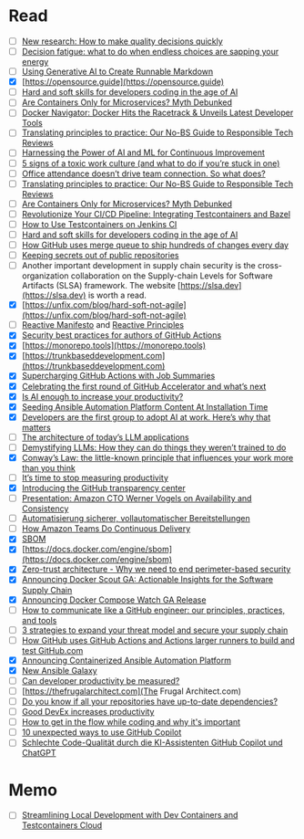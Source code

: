 # Read

- [ ] [New research: How to make quality decisions quickly](https://www.atlassian.com/blog/strategy/how-to-make-quality-decisions)
- [ ] [Decision fatigue: what to do when endless choices are sapping your energy](https://www.atlassian.com/blog/productivity/decision-fatigue)
- [ ] [Using Generative AI to Create Runnable Markdown](https://www.docker.com/blog/using-generative-ai-to-create-runnable-markdown/)
- [x] [https://opensource.guide](https://opensource.guide)
- [ ] [Hard and soft skills for developers coding in the age of AI](https://github.blog/2024-03-07-hard-and-soft-skills-for-developers-coding-in-the-age-of-ai)
- [ ] [Are Containers Only for Microservices? Myth Debunked](https://www.docker.com/blog/are-containers-only-for-microservices-myth-debunked)
- [ ] [Docker Navigator: Docker Hits the Racetrack & Unveils Latest Developer Tools](https://www.docker.com/resources/2024-03-03-hits-racetrack-developer-tools)
- [ ] [Translating principles to practice: Our No-BS Guide to Responsible Tech Reviews](https://www.atlassian.com/blog/strategy/responsible-tech-guide)
- [ ] [Harnessing the Power of AI and ML for Continuous Improvement](https://devm.io/devops/next-gen-devops)
- [ ] [5 signs of a toxic work culture (and what to do if you’re stuck in one)](https://www.atlassian.com/blog/teamwork/toxic-work-culture)
- [ ] [Office attendance doesn’t drive team connection. So what does?](https://www.atlassian.com/blog/distributed-work/intentional-togetherness-research)
- [ ] [Translating principles to practice: Our No-BS Guide to Responsible Tech Reviews](https://www.atlassian.com/blog/strategy/responsible-tech-guide)
- [ ] [Are Containers Only for Microservices? Myth Debunked](https://www.docker.com/blog/are-containers-only-for-microservices-myth-debunked)
- [ ] [Revolutionize Your CI/CD Pipeline: Integrating Testcontainers and Bazel](https://www.docker.com/blog/revolutionize-your-ci-cd-pipeline-integrating-testcontainers-and-bazel)
- [ ] [How to Use Testcontainers on Jenkins CI](https://www.docker.com/blog/how-to-use-testcontainers-on-jenkins-ci)
- [ ] [Hard and soft skills for developers coding in the age of AI](https://github.blog/2024-03-07-hard-and-soft-skills-for-developers-coding-in-the-age-of-ai)
- [ ] [How GitHub uses merge queue to ship hundreds of changes every day](https://github.blog/2024-03-06-how-github-uses-merge-queue-to-ship-hundreds-of-changes-every-day)
- [ ] [Keeping secrets out of public repositories](https://github.blog/2024-02-29-keeping-secrets-out-of-public-repositories)
- [ ] Another important development in supply chain security is the cross-organization collaboration on the Supply-chain Levels for Software Artifacts (SLSA) framework. The website [https://slsa.dev](https://slsa.dev) is worth a read.
- [x] [https://unfix.com/blog/hard-soft-not-agile](https://unfix.com/blog/hard-soft-not-agile)
- [ ] [Reactive Manifesto](https://reactivemanifesto.org) and [Reactive Principles](https://www.reactiveprinciples.org)
- [x] [Security best practices for authors of GitHub Actions](https://github.blog/2023-11-16-security-best-practices-for-authors-of-github-actions)
- [x] [https://monorepo.tools](https://monorepo.tools)
- [x] [https://trunkbaseddevelopment.com](https://trunkbaseddevelopment.com)
- [x] [Supercharging GitHub Actions with Job Summaries](https://github.blog/2022-05-09-supercharging-github-actions-with-job-summaries)
- [x] [Celebrating the first round of GitHub Accelerator and what’s next](https://github.blog/2023-11-02-celebrating-the-first-round-of-github-accelerator-and-whats-next)
- [x] [Is AI enough to increase your productivity?](https://stackoverflow.blog/2023/10/16/is-ai-enough-to-increase-your-productivity)
- [x] [Seeding Ansible Automation Platform Content At Installation Time](https://www.ansible.com/blog/seeding-ansible-automation-platform-content-at-installation-time)
- [x] [Developers are the first group to adopt AI at work. Here’s why that matters](https://github.blog/2023-10-27-developers-are-the-first-group-to-adopt-ai-at-work-heres-why-that-matters)
- [ ] [The architecture of today’s LLM applications](https://github.blog/2023-10-30-the-architecture-of-todays-llm-applications)
- [ ] [Demystifying LLMs: How they can do things they weren’t trained to do](https://github.blog/2023-10-27-demystifying-llms-how-they-can-do-things-they-werent-trained-to-do)
- [x] [Conway’s Law: the little-known principle that influences your work more than you think](https://www.atlassian.com/blog/teamwork/what-is-conways-law-acmi)
- [ ] [It’s time to stop measuring productivity](https://www.atlassian.com/blog/productivity/the-problem-with-productivity-metrics)
- [x] [Introducing the GitHub transparency center](https://github.blog/2023-10-31-introducing-the-github-transparency-center)
- [ ] [Presentation: Amazon CTO Werner Vogels on Availability and Consistency](https://eur01.safelinks.protection.outlook.com/?url=https%3A%2F%2Fwww.infoq.com%2Fnews%2F2007%2F08%2Fwerner-vogels-pres%2F&data=05%7C01%7Csebastian.sommerfeld%40provinzial.com%7C77f2eae22f204e0b1f4708dba4c65439%7C1a6db01b8131402a9eb676574bbaf515%7C1%7C0%7C638284944010097717%7CUnknown%7CTWFpbGZsb3d8eyJWIjoiMC4wLjAwMDAiLCJQIjoiV2luMzIiLCJBTiI6Ik1haWwiLCJXVCI6Mn0%3D%7C3000%7C%7C%7C&sdata=Zjj8tqFm2lUr40AwdaCmJETWvE2XHybPmFgL75H7BDQ%3D&reserved=0)
- [ ] [Automatisierung sicherer, vollautomatischer Bereitstellungen](https://eur01.safelinks.protection.outlook.com/?url=https%3A%2F%2Faws.amazon.com%2Fde%2Fbuilders-library%2Fautomating-safe-hands-off-deployments%2F&data=05%7C01%7Csebastian.sommerfeld%40provinzial.com%7C529ae76ece55431e585508dba4c6360f%7C1a6db01b8131402a9eb676574bbaf515%7C1%7C0%7C638284943430358991%7CUnknown%7CTWFpbGZsb3d8eyJWIjoiMC4wLjAwMDAiLCJQIjoiV2luMzIiLCJBTiI6Ik1haWwiLCJXVCI6Mn0%3D%7C3000%7C%7C%7C&sdata=bPtk0kljhQC%2BUymTeZbxbRXO4X0DgorBytPTuGtR4NU%3D&reserved=0)
- [ ] [How Amazon Teams Do Continuous Delivery](https://eur01.safelinks.protection.outlook.com/?url=https%3A%2F%2Fwww.infoq.com%2Fnews%2F2020%2F07%2Fcontinuous-delivery-amazon%2F&data=05%7C01%7Csebastian.sommerfeld%40provinzial.com%7C3112f6468c0e4f38042408dba4c60ed9%7C1a6db01b8131402a9eb676574bbaf515%7C1%7C0%7C638284942783757384%7CUnknown%7CTWFpbGZsb3d8eyJWIjoiMC4wLjAwMDAiLCJQIjoiV2luMzIiLCJBTiI6Ik1haWwiLCJXVCI6Mn0%3D%7C3000%7C%7C%7C&sdata=3L8tb9%2BaqqL2pFpgW4xEvmuQDkHah9%2F9OHfdt499LIc%3D&reserved=0)
- [x] [SBOM](https://ntia.gov/sites/default/files/publications/sbom_at_a_glance_apr2021_0.pdf)
- [x] [https://docs.docker.com/engine/sbom](https://docs.docker.com/engine/sbom)
- [x] [Zero-trust architecture - Why we need to end perimeter-based security](https://www.codecentric.de/wissens-hub/blog/zero-trust-architecture-why-we-need-to-end-perimeter-based-security)
- [x] [Announcing Docker Scout GA: Actionable Insights for the Software Supply Chain](https://www.docker.com/blog/announcing-docker-scout-ga)
- [x] [Announcing Docker Compose Watch GA Release](https://www.docker.com/blog/announcing-docker-compose-watch-ga-release)
- [ ] [How to communicate like a GitHub engineer: our principles, practices, and tools](https://github.blog/2023-10-04-how-to-communicate-like-a-github-engineer-our-principles-practices-and-tools)
- [ ] [3 strategies to expand your threat model and secure your supply chain](https://github.blog/2023-10-03-3-strategies-to-expand-your-threat-model-and-secure-your-supply-chain)
- [ ] [How GitHub uses GitHub Actions and Actions larger runners to build and test GitHub.com](https://github.blog/2023-09-26-how-github-uses-github-actions-and-actions-larger-runners-to-build-and-test-github-com)
- [x] [Announcing Containerized Ansible Automation Platform](https://www.ansible.com/blog/announcing-containerized-ansible-automation-platform)
- [x] [New Ansible Galaxy](https://www.ansible.com/blog/new-ansible-galaxy)
- [ ] [Can developer productivity be measured?](https://stackoverflow.blog/2020/12/07/measuring-developer-productivity)
- [ ] [https://thefrugalarchitect.com](The Frugal Architect.com)
- [ ] [Do you know if all your repositories have up-to-date dependencies?](https://github.blog/2024-01-25-do-you-know-if-all-your-repositories-have-up-to-date-dependencies)
- [ ] [Good DevEx increases productivity](https://github.blog/2024-01-23-good-devex-increases-productivity)
- [ ] [How to get in the flow while coding and why it's important](https://github.blog/2024-01-22-how-to-get-in-the-flow-while-coding-and-why-its-important)
- [ ] [10 unexpected ways to use GitHub Copilot](https://github.blog/2024-01-22-10-unexpected-ways-to-use-github-copilot)
- [ ] [Schlechte Code-Qualität durch die KI-Assistenten GitHub Copilot und ChatGPT](https://www.heise.de/news/Schlechte-Code-Qualitaet-durch-die-KI-Assistenten-GitHub-Copilot-und-ChatGPT-9609271.html)

# Memo
- [ ] [Streamlining Local Development with Dev Containers and Testcontainers Cloud](https://www.docker.com/blog/streamlining-local-development-with-dev-containers-and-testcontainers-cloud/)

